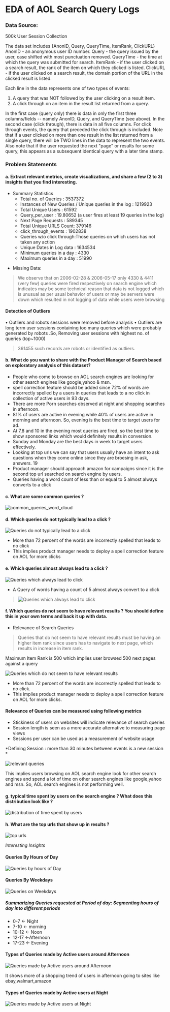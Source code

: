 
# EDA of AOL Search Query Logs


### Data Source:
500k User Session Collection

The data set includes {AnonID, Query, QueryTime, ItemRank, ClickURL}
AnonID - an anonymous user ID number.
Query  - the query issued by the user, case shifted with most punctuation removed.
QueryTime - the time at which the query was submitted for search.
ItemRank  - if the user clicked on a search result, the rank of the item on which they clicked is listed. 
ClickURL  - if the user clicked on a search result, the domain portion of the URL in the clicked result is listed.

Each line in the data represents one of two types of events:
1. A query that was NOT followed by the user clicking on a result item.
2. A click through on an item in the result list returned from a query.

In the first case (query only) there is data in only the first three columns/fields -- namely AnonID, Query, and QueryTime (see above). 
In the second case (click through), there is data in all five columns.  For click through events, the query that preceded the click through is included.  Note that if a user clicked on more than one result in the list returned from a single query, there will be TWO lines in the data to represent the two events.  Also note that if the user requested the next "page" or results for some query, this appears as a subsequent identical query with a later time stamp.

### Problem Statements
#### a. Extract relevant metrics, create visualizations, and share a few (2 to 3) insights that you find interesting.

- Summary Statistics
   - Total no. of Queries : 3537372
   - Instances of New Queries / Unique queries in the log :  1219923
   - Total Unique Users :  61592
   - Query_per_user : 19.80652 (a user fires at least 19 queries in the log)
   - Next Page Requests :  589345
   - Total Unique URLS Count: 379146 
   - click_through_events : 1902838
   - Queries w/o click through:Those queries on which users has not taken any action
   - Unique Dates in Log data : 1634534
   - Minimum queries in a day : 4330
   - Maximum queries in a day : 51990

* Missing Data: 

> We observe that on 2006-02-28 & 2006-05-17 only 4330 & 4411 (very few) queries were fired respectively on search engine
which indicates may be some technical reason that data is not logged which is unusual as per usual behavior
of users or may be servers were down which resulted in not logging of data while users were browsing

#### Detection of Outliers
• Outliers and robots sessions were removed before analysis
• Outliers are long term user sessions containing too many queries which were probably generated by
robots .So, Removing user sessions with highest no. of queries (top~1000)

> 361455 such records are robots or identified as outliers.

#### b. What do you want to share with the Product Manager of Search based on exploratory analysis of this dataset?
- People who come to browse on AOL search engines are looking for other search engines like google,yahoo
& msn.
- spell correction feature should be added since 72% of words are incorrectly spelled by a users in queries
that leads to a no click in collection of active users in 93 days.
- There are more Porn searches observed at night and shopping searches in afternoon.
- 81% of users are active in evening while 40% of users are active in morning and afternoon. So, evening
is the best time to target users for ad.
- At 7,8 and 10 in the evening most queries are fired, so the best time to show sponsored links which
would definitely results in conversion.
- Sunday and Monday are the best days in week to target users effectively.
- Looking at top urls we can say that users usually have an intent to ask questions when they come
online since they are broesing in ask, answers.
19
- Product manager should approach amazon for campaigns since it is the second top url searched on
search engine by users.
- Queries having a word count of less than or equal to 5 almost always converts to a click


#### c. What are some common queries ?
   ![common_queries_word_cloud ](aol_visualization/common_queries_word_cloud.PNG)

#### d. Which queries do not typically lead to a click ?
   ![Queries do not typically lead to a click  ](aol_visualization/no_click.PNG)

- More than 72 percent of the words are incorrectly spelled that leads to no click
- This implies product manager needs to deploy a spell correction feature on AOL for more clicks

#### e. Which queries almost always lead to a click ?
   ![Queries which always lead to click ](aol_visualization/clicks.PNG)
   
   - A Query of words having a count of 5 almost always convert to a click
   > ![Queries which always lead to click ](aol_visualization/click_length.PNG)
      
#### f. Which queries do not seem to have relevant results ? You should define this in your own terms and back it up with data.
- Relevance of Search Queries
 > Queries that do not seem to have relevant results must be having an higher item rank since users has to
navigate to next page, which results in increase in item rank. 

Maximum Item Rank is 500 which implies user browsed 500 next pages against a query

   ![Queries which do not seem to have relevant results ](aol_visualization/top_queries_no_relevant_results.PNG)
   
 - More than 72 percent of the words are incorrectly spelled that leads to no click. 
 - This implies product manager needs to deploy a spell correction feature on AOL for more clicks. 
   
#### Relevance of Queries can be measured using following metrics
 - Stickiness of users on websites will indicate relevance of search queries
 -  Session length is seen as a more accurate alternative to measuring page views
 - Sessions per user can be used as a measurement of website usage
 
 *Defining Session : more than 30 minutes between events is a new session *

 ![relevant queries ](aol_visualization/relevant_queries.PNG)

This implies users browsing on AOL search engine look for other search engines and spend a lot of time on
other search engines like google,yahoo and msn. So, AOL search engines is not performing well.

#### g. typical time spent by users on the search engine ? What does this distribution look like ?
   ![distribution of time spent by users ](aol_visualization/distibution_time_spent.PNG)

#### h. What are the top urls that show up in results ?
   ![top urls ](aol_visualization/top_urls.PNG)

*Interesting Insights*

#### Queries By Hours of Day
   ![Queries by hours of Day](aol_visualization/hourly_queries.PNG)


#### Queries By Weekdays
   ![Queries on Weekdays](aol_visualization/queries_weekdays.PNG)

##### Summarizing Queries requested at Period of day:  Segmenting hours of day into different periods
- 0-7 <- Night 
- 7-10 <- morning
- 10-12 <- Noon 
- 12-17 <-Afternoon 
- 17-23 <- Evening

#### Types of Queries made by Active users around Afternoon
   ![Queries made by Active users around Afternoon](aol_visualization/afternoon.PNG)

It shows more of a shopping trend of users in afternoon going to sites like ebay,walmart,amazon

#### Types of Queries made by Active users at Night
   ![Queries made by Active users at Night ](aol_visualization/night_searches.PNG)




